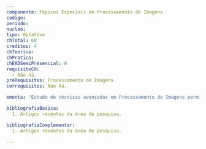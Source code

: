 ```yaml
---
componente: Tópicos Especiais em Processamento de Imagens
codigo:  
periodo: 
nucleo: 
tipo: Optativo
chTotal: 60 
creditos: 4
chTeorica: 
chPratica: 
chEADSemiPresencial: 0
requisitoCH:
  - Não há.
preRequisitos: Processamento de Imagens.
correquisitos: Não há.

ementa: "Estudo de técnicas avançadas em Processamento de Imagens permitindo ao aluno conhecer o estado da arte nesta área de pesquisa."

bibliografiaBasica:
  1. Artigos recentes da área de pesquisa.

bibliografiaComplementar:
  1. Artigos recentes da área de pesquisa.

---
```

